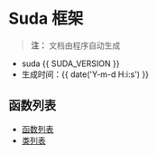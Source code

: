 # Suda 框架

> **注：** 文档由程序自动生成

- suda {{ SUDA_VERSION }} 
- 生成时间：{{ date('Y-m-d H:i:s') }}

## 函数列表

- [函数列表](functions/README.md)
- [类列表](classes/README.md)